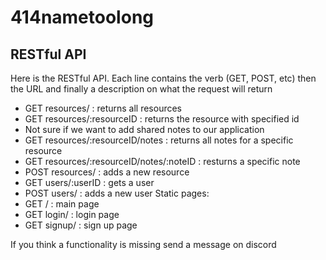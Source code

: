 # 414nametoolong

## RESTful API
Here is the RESTful API. Each line contains the verb (GET, POST, etc) then the
URL and finally a description on what the request will return
- GET resources/ : returns all resources
- GET resources/:resourceID : returns the resource with specified id
- Not sure if we want to add shared notes to our application
- GET resources/:resourceID/notes : returns all notes for a specific resource
- GET resources/:resourceID/notes/:noteID : resturns a specific note
- POST resources/ : adds a new resource
- GET users/:userID : gets a user
- POST users/ : adds a new user
Static pages:
- GET / : main page
- GET login/ : login page
- GET signup/ : sign up page

If you think a functionality is missing send a message on discord

